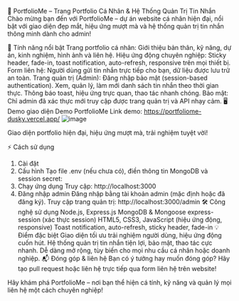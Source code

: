 🌟 PortfolioMe – Trang Portfolio Cá Nhân & Hệ Thống Quản Trị Tin Nhắn
Chào mừng bạn đến với PortfolioMe – dự án website cá nhân hiện đại, nổi bật với giao diện đẹp mắt, hiệu ứng mượt mà và hệ thống quản trị tin nhắn thông minh dành cho admin!

🚀 Tính năng nổi bật
Trang portfolio cá nhân: Giới thiệu bản thân, kỹ năng, dự án, kinh nghiệm, hình ảnh và liên hệ.
Hiệu ứng động chuyên nghiệp: Sticky header, fade-in, toast notification, auto-refresh, responsive trên mọi thiết bị.
Form liên hệ: Người dùng gửi tin nhắn trực tiếp cho bạn, dữ liệu được lưu trữ an toàn.
Trang quản trị (Admin):
Đăng nhập bảo mật (session-based authentication).
Xem, quản lý, làm mới danh sách tin nhắn theo thời gian thực.
Thông báo toast, hiệu ứng trực quan, thao tác nhanh chóng.
Bảo mật: Chỉ admin đã xác thực mới truy cập được trang quản trị và API nhạy cảm.
🖥️ Demo giao diện
Demo PortfolioMe
Link demo: https://portfoliome-dusky.vercel.app/
![image](https://github.com/user-attachments/assets/52d84e44-d140-42f8-b3ed-162490fabe25)

Giao diện portfolio hiện đại, hiệu ứng mượt mà, trải nghiệm tuyệt vời!

⚡️ Cách sử dụng
1. Cài đặt
2. Cấu hình
Tạo file .env (nếu chưa có), điền thông tin MongoDB và session secret:
3. Chạy ứng dụng
Truy cập: http://localhost:3000
4. Đăng nhập admin
Đăng nhập bằng tài khoản admin (mặc định hoặc đã đăng ký).
Truy cập trang quản trị: http://localhost:3000/admin
🛠️ Công nghệ sử dụng
Node.js, Express.js
MongoDB & Mongoose
express-session (xác thực session)
HTML5, CSS3, JavaScript (hiệu ứng động, responsive)
Toast notification, auto-refresh, sticky header, fade-in
💡 Điểm đặc biệt
Giao diện tối ưu trải nghiệm người dùng, hiệu ứng động cuốn hút.
Hệ thống quản trị tin nhắn tiện lợi, bảo mật, thao tác cực nhanh.
Dễ dàng mở rộng, tùy biến cho mọi nhu cầu cá nhân hoặc doanh nghiệp.
📬 Đóng góp & liên hệ
Bạn có ý tưởng hay muốn đóng góp? Hãy tạo pull request hoặc liên hệ trực tiếp qua form liên hệ trên website!

Hãy khám phá PortfolioMe – nơi bạn thể hiện cá tính, kỹ năng và quản lý mọi liên hệ một cách chuyên nghiệp!

